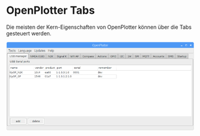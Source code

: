 # OpenPlotter Tabs


Die meisten der Kern-Eigenschaften von OpenPlotter können über die Tabs gesteuert werden.

![](../en/tabs.png)
